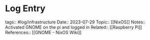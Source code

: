 # Log Entry

tags:: #log/infrastructure 
Date:: 2023-07-29
Topic:: [[NixOS]]
Notes:: Activated GNOME on the pi and logged in
Related:: [[Raspberry Pi]]
References:: [[GNOME - NixOS Wiki]]
